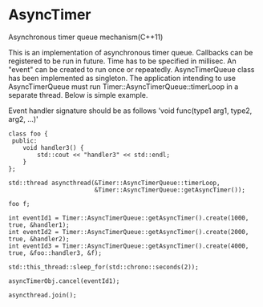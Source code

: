 AsyncTimer
==========

Asynchronous timer queue mechanism(C++11)

This is an implementation of asynchronous timer queue. Callbacks can be registered
to be run in future. Time has to be specified in millisec. An "event" can be created 
to run once or repeatedly. AsyncTimerQueue class has been implemented as singleton. 
The application intending to use AsyncTimerQueue must run Timer::AsyncTimerQueue::timerLoop 
in a separate thread. Below is simple example.

Event handler signature should be as follows 'void func(type1 arg1, type2, arg2, ...)'

    class foo {
     public:
        void handler3() {
            std::cout << "handler3" << std::endl;
        }
    };

    std::thread asyncthread(&Timer::AsyncTimerQueue::timerLoop,
                            &Timer::AsyncTimerQueue::getAsyncTimer());

    foo f;

    int eventId1 = Timer::AsyncTimerQueue::getAsyncTimer().create(1000, true, &handler1);
    int eventId2 = Timer::AsyncTimerQueue::getAsyncTimer().create(2000, true, &handler2);
    int eventId3 = Timer::AsyncTimerQueue::getAsyncTimer().create(4000, true, &foo::handler3, &f);

    std::this_thread::sleep_for(std::chrono::seconds(2));

    asyncTimerObj.cancel(eventId1);

    asyncthread.join();

